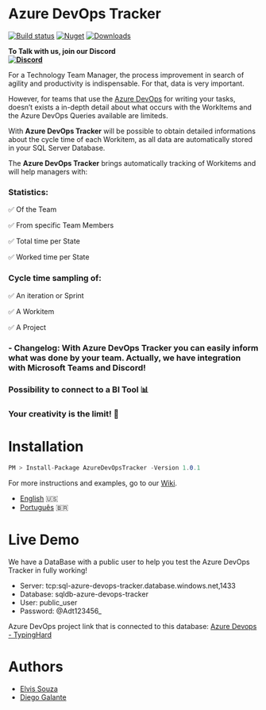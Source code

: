 # Azure DevOps Tracker


[![Build status](https://dev.azure.com/TypingHard/Typing%20Hard%20Project/_apis/build/status/typinghard.azure-devops-tracker)](https://dev.azure.com/TypingHard/Typing%20Hard%20Project/_build/latest?definitionId=6)
[![Nuget](https://img.shields.io/nuget/v/AzureDevOpsTracker)](https://www.nuget.org/packages/AzureDevOpsTracker/)
[![Downloads](https://img.shields.io/nuget/dt/AzureDevOpsTracker)](https://www.nuget.org/packages/AzureDevOpsTracker/)


**To Talk with us, join our Discord
<br/>
[![Discord](https://img.shields.io/discord/901427875301974026?color=%235865f2&label=Join%20Typing%20Hard)](https://discord.gg/pbBNfNAYTH)**

For a Technology Team Manager, the process improvement in search of agility and productivity is indispensable. For that, data is very important.


However, for teams that use the [Azure DevOps](https://dev.azure.com/) for writing your tasks, doesn’t exists a in-depth detail about what occurs with the WorkItems and the Azure DevOps Queries available are limiteds.

With **Azure DevOps Tracker** will be possible to obtain detailed informations about the cycle time of each Workitem, as all data are automatically stored in your SQL Server Database.


The **Azure DevOps Tracker** brings automatically tracking of Workitems and will help managers with:
### Statistics:
✅ Of the Team
 
 ✅ From specific Team Members
 
 ✅ Total time per State
  
 ✅ Worked time per State
  
 ### Cycle time sampling of:
 
  ✅ An iteration or Sprint
  
  ✅ A Workitem
  
  ✅ A Project

 ### - Changelog: With Azure DevOps Tracker you can easily inform what was done by your team. Actually, we have integration with Microsoft Teams and Discord!

 ### Possibility to connect to a BI Tool 📊
 ### Your creativity is the limit! 🚀


# Installation
```c#
PM > Install-Package AzureDevOpsTracker -Version 1.0.1
``` 
For more instructions and examples, go to our [Wiki](https://github.com/typinghard/azure-devops-tracker/wiki). 
 - [English](https://github.com/typinghard/azure-devops-tracker/wiki/English) 🇺🇸
 - [Português](https://github.com/typinghard/azure-devops-tracker/wiki/Português) 🇧🇷

# Live Demo
We have a DataBase with a public user to help you test the Azure DevOps Tracker in fully working!

- Server: tcp:sql-azure-devops-tracker.database.windows.net,1433
- Database: sqldb-azure-devops-tracker
- User: public_user
- Password: @Adt123456_

Azure DevOps project link that is connected to this database:
[Azure Devops - TypingHard](https://dev.azure.com/TypingHard/Typing%20Hard%20Project)

# Authors

* [Elvis Souza](https://www.linkedin.com/in/elvissouza/)
* [Diego Galante](https://www.linkedin.com/in/diego-galante/)

